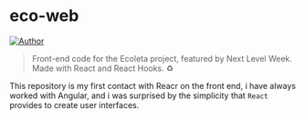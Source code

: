 # eco-web

[![Author](https://img.shields.io/badge/author-Victor-158A00?style=flat-square)](https://github.com/victorskg)

> Front-end code for the Ecoleta project, featured by Next Level Week. Made with React and React Hooks. :recycle:

This repository is my first contact with Reacr on the front end, i have always worked with Angular, and i was surprised by the simplicity that `React` provides to create user interfaces.
